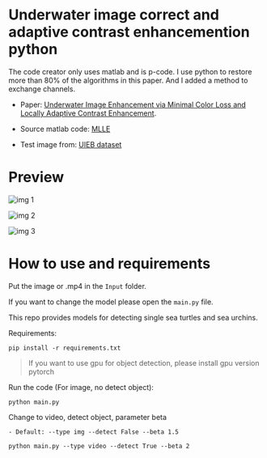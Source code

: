 # Underwater image correct and adaptive contrast enhancemention python
The code creator only uses matlab and is p-code.
I use python to restore more than 80% of the algorithms in this paper.
And I added a method to exchange channels.

* Paper:
[Underwater Image Enhancement via Minimal Color Loss and Locally Adaptive Contrast Enhancement](https://ieeexplore.ieee.org/document/9788535).

* Source matlab code:
[MLLE](https://github.com/Li-Chongyi/MMLE_code)

* Test image from:
[UIEB dataset](https://li-chongyi.github.io/proj_benchmark.html)

# Preview
![img 1](https://github.com/nomi3070/Underwater-image-correct-and-adaptive-contrast-enhancemention-python/blob/main/Preview%20image/38.png_reslut.jpg)

![img 2](https://github.com/nomi3070/Underwater-image-correct-and-adaptive-contrast-enhancemention-python/blob/main/Preview%20image/906_img_.png_reslut.jpg)

![img 3](https://github.com/nomi3070/Underwater-image-correct-and-adaptive-contrast-enhancemention-python/blob/main/Preview%20image/91_img_.png_reslut.jpg)

# How to use and requirements
Put the image or .mp4 in the `Input` folder.

If you want to change the model please open the `main.py` file.

This repo provides models for detecting single sea turtles and sea urchins.

Requirements:
```
pip install -r requirements.txt
```
> If you want to use gpu for object detection, please install gpu version pytorch


Run the code (For image, no detect object):
```
python main.py
```

Change to video, detect object, parameter beta 

    - Default: --type img --detect False --beta 1.5
```
python main.py --type video --detect True --beta 2
```
